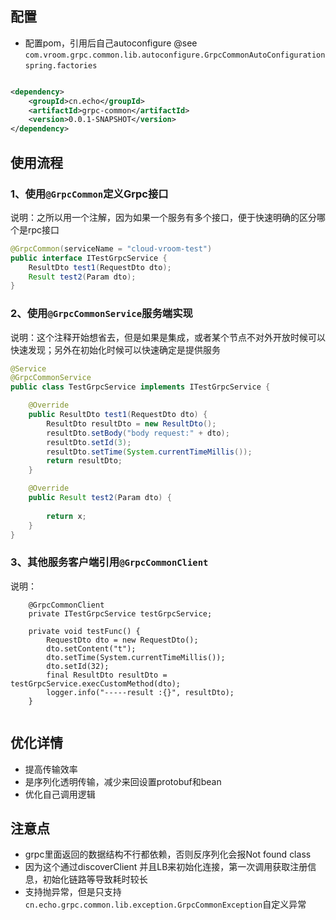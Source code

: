 
## 配置

- 配置pom，引用后自己autoconfigure    @see `com.vroom.grpc.common.lib.autoconfigure.GrpcCommonAutoConfiguration`  `spring.factories`

```xml

<dependency>
    <groupId>cn.echo</groupId>
    <artifactId>grpc-common</artifactId>
    <version>0.0.1-SNAPSHOT</version>
</dependency>
```


## 使用流程

### 1、使用`@GrpcCommon`定义Grpc接口

说明：之所以用一个注解，因为如果一个服务有多个接口，便于快速明确的区分哪个是rpc接口

```java
@GrpcCommon(serviceName = "cloud-vroom-test")
public interface ITestGrpcService {
    ResultDto test1(RequestDto dto);
    Result test2(Param dto);
}

```

### 2、使用`@GrpcCommonService`服务端实现

说明：这个注释开始想省去，但是如果是集成，或者某个节点不对外开放时候可以快速发现；另外在初始化时候可以快速确定是提供服务

```java
@Service
@GrpcCommonService
public class TestGrpcService implements ITestGrpcService {

    @Override
    public ResultDto test1(RequestDto dto) {
        ResultDto resultDto = new ResultDto();
        resultDto.setBody("body request:" + dto);
        resultDto.setId(3);
        resultDto.setTime(System.currentTimeMillis());
        return resultDto;
    }

    @Override
    public Result test2(Param dto) {
     
        return x;
    }
}
```

### 3、其他服务客户端引用`@GrpcCommonClient`

说明：

``` 
    @GrpcCommonClient
    private ITestGrpcService testGrpcService;

    private void testFunc() {
        RequestDto dto = new RequestDto();
        dto.setContent("t");
        dto.setTime(System.currentTimeMillis());
        dto.setId(32);
        final ResultDto resultDto = testGrpcService.execCustomMethod(dto);
        logger.info("-----result :{}", resultDto);
    }


```

## 优化详情

- 提高传输效率
- 是序列化透明传输，减少来回设置protobuf和bean
- 优化自己调用逻辑


## 注意点
- grpc里面返回的数据结构不行都依赖，否则反序列化会报Not found class
- 因为这个通过discoverClient 并且LB来初始化连接，第一次调用获取注册信息，初始化链路等导致耗时较长
- 支持抛异常，但是只支持`cn.echo.grpc.common.lib.exception.GrpcCommonException`自定义异常






